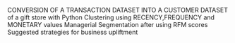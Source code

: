 CONVERSION OF A TRANSACTION DATASET INTO A CUSTOMER DATASET of a gift store with Python
Clustering using RECENCY,FREQUENCY and MONETARY values
Managerial Segmentation after using RFM scores 
Suggested strategies for business upliftment
